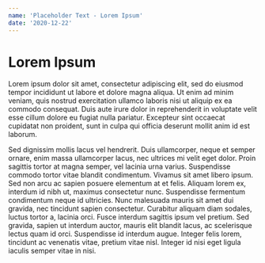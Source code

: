 ```yaml
---
name: 'Placeholder Text - Lorem Ipsum'
date: '2020-12-22'
---
```


# Lorem Ipsum

Lorem ipsum dolor sit amet, consectetur adipiscing elit, sed do eiusmod tempor incididunt ut labore et dolore magna aliqua. Ut enim ad minim veniam, quis nostrud exercitation ullamco laboris nisi ut aliquip ex ea commodo consequat. Duis aute irure dolor in reprehenderit in voluptate velit esse cillum dolore eu fugiat nulla pariatur. Excepteur sint occaecat cupidatat non proident, sunt in culpa qui officia deserunt mollit anim id est laborum.

Sed dignissim mollis lacus vel hendrerit. Duis ullamcorper, neque et semper ornare, enim massa ullamcorper lacus, nec ultrices mi velit eget dolor. Proin sagittis tortor at magna semper, vel lacinia urna varius. Suspendisse commodo tortor vitae blandit condimentum. Vivamus sit amet libero ipsum. Sed non arcu ac sapien posuere elementum at et felis. Aliquam lorem ex, interdum id nibh ut, maximus consectetur nunc. Suspendisse fermentum condimentum neque id ultricies. Nunc malesuada mauris sit amet dui gravida, nec tincidunt sapien consectetur. Curabitur aliquam diam sodales, luctus tortor a, lacinia orci. Fusce interdum sagittis ipsum vel pretium. Sed gravida, sapien ut interdum auctor, mauris elit blandit lacus, ac scelerisque lectus quam id orci. Suspendisse id interdum augue. Integer felis lorem, tincidunt ac venenatis vitae, pretium vitae nisl. Integer id nisi eget ligula iaculis semper vitae in nisi.
